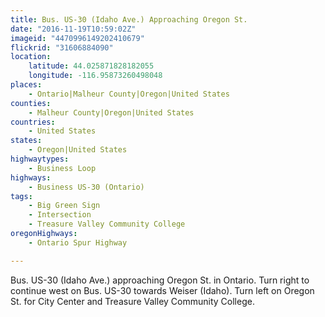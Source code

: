 ```yaml
---
title: Bus. US-30 (Idaho Ave.) Approaching Oregon St.
date: "2016-11-19T10:59:02Z"
imageid: "4470996149202410679"
flickrid: "31606884090"
location:
    latitude: 44.025871828182055
    longitude: -116.95873260498048
places:
    - Ontario|Malheur County|Oregon|United States
counties:
    - Malheur County|Oregon|United States
countries:
    - United States
states:
    - Oregon|United States
highwaytypes:
    - Business Loop
highways:
    - Business US-30 (Ontario)
tags:
    - Big Green Sign
    - Intersection
    - Treasure Valley Community College
oregonHighways:
    - Ontario Spur Highway

---
```

Bus. US-30 (Idaho Ave.) approaching Oregon St. in Ontario.  Turn right to continue west on Bus. US-30 towards Weiser (Idaho).  Turn left on Oregon St. for City Center and Treasure Valley Community College.